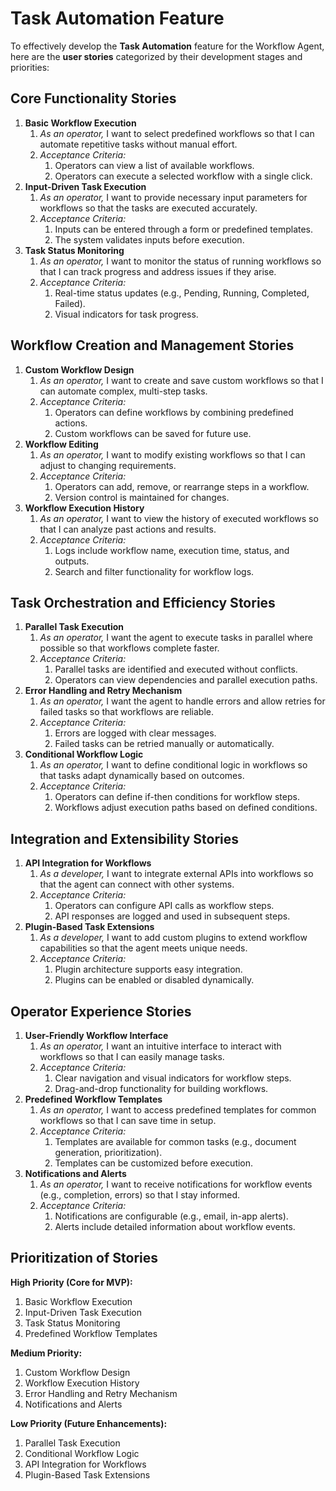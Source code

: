 # Task Automation Feature

To effectively develop the **Task Automation** feature for the Workflow Agent, here are the **user stories** categorized by their development stages and priorities:

## Core Functionality Stories

1.  **Basic Workflow Execution**
    1.  *As an operator,* I want to select predefined workflows so that I can automate repetitive tasks without manual effort.
    2.  *Acceptance Criteria:*
        1.  Operators can view a list of available workflows.
        2.  Operators can execute a selected workflow with a single click.
2.  **Input-Driven Task Execution**
    1.  *As an operator,* I want to provide necessary input parameters for workflows so that the tasks are executed accurately.
    2.  *Acceptance Criteria:*
        1.  Inputs can be entered through a form or predefined templates.
        2.  The system validates inputs before execution.
3.  **Task Status Monitoring**
    1.  *As an operator,* I want to monitor the status of running workflows so that I can track progress and address issues if they arise.
    2.  *Acceptance Criteria:*
        1.  Real-time status updates (e.g., Pending, Running, Completed, Failed).
        2.  Visual indicators for task progress.

## Workflow Creation and Management Stories

1.  **Custom Workflow Design**
    1.  *As an operator,* I want to create and save custom workflows so that I can automate complex, multi-step tasks.
    2.  *Acceptance Criteria:*
        1.  Operators can define workflows by combining predefined actions.
        2.  Custom workflows can be saved for future use.
2.  **Workflow Editing**
    1.  *As an operator,* I want to modify existing workflows so that I can adjust to changing requirements.
    2.  *Acceptance Criteria:*
        1.  Operators can add, remove, or rearrange steps in a workflow.
        2.  Version control is maintained for changes.
3.  **Workflow Execution History**
    1.  *As an operator,* I want to view the history of executed workflows so that I can analyze past actions and results.
    2.  *Acceptance Criteria:*
        1.  Logs include workflow name, execution time, status, and outputs.
        2.  Search and filter functionality for workflow logs.

## Task Orchestration and Efficiency Stories

1.  **Parallel Task Execution**
    1.  *As an operator,* I want the agent to execute tasks in parallel where possible so that workflows complete faster.
    2.  *Acceptance Criteria:*
        1.  Parallel tasks are identified and executed without conflicts.
        2.  Operators can view dependencies and parallel execution paths.
2.  **Error Handling and Retry Mechanism**
    1.  *As an operator,* I want the agent to handle errors and allow retries for failed tasks so that workflows are reliable.
    2.  *Acceptance Criteria:*
        1.  Errors are logged with clear messages.
        2.  Failed tasks can be retried manually or automatically.
3.  **Conditional Workflow Logic**
    1.  *As an operator,* I want to define conditional logic in workflows so that tasks adapt dynamically based on outcomes.
    2.  *Acceptance Criteria:*
        1.  Operators can define if-then conditions for workflow steps.
        2.  Workflows adjust execution paths based on defined conditions.

## Integration and Extensibility Stories

1.  **API Integration for Workflows**
    1.  *As a developer,* I want to integrate external APIs into workflows so that the agent can connect with other systems.
    2.  *Acceptance Criteria:*
        1.  Operators can configure API calls as workflow steps.
        2.  API responses are logged and used in subsequent steps.
2.  **Plugin-Based Task Extensions**
    1.  *As a developer,* I want to add custom plugins to extend workflow capabilities so that the agent meets unique needs.
    2.  *Acceptance Criteria:*
        1.  Plugin architecture supports easy integration.
        2.  Plugins can be enabled or disabled dynamically.

## Operator Experience Stories

1.  **User-Friendly Workflow Interface**
    1.  *As an operator,* I want an intuitive interface to interact with workflows so that I can easily manage tasks.
    2.  *Acceptance Criteria:*
        1.  Clear navigation and visual indicators for workflow steps.
        2.  Drag-and-drop functionality for building workflows.
2.  **Predefined Workflow Templates**
    1.  *As an operator,* I want to access predefined templates for common workflows so that I can save time in setup.
    2.  *Acceptance Criteria:*
        1.  Templates are available for common tasks (e.g., document generation, prioritization).
        2.  Templates can be customized before execution.
3.  **Notifications and Alerts**
    1.  *As an operator,* I want to receive notifications for workflow events (e.g., completion, errors) so that I stay informed.
    2.  *Acceptance Criteria:*
        1.  Notifications are configurable (e.g., email, in-app alerts).
        2.  Alerts include detailed information about workflow events.

## Prioritization of Stories

**High Priority (Core for MVP):**

1.  Basic Workflow Execution
2.  Input-Driven Task Execution
3.  Task Status Monitoring
4.  Predefined Workflow Templates

**Medium Priority:**

1.  Custom Workflow Design
2.  Workflow Execution History
3.  Error Handling and Retry Mechanism
4.  Notifications and Alerts

**Low Priority (Future Enhancements):**

1.  Parallel Task Execution
2.  Conditional Workflow Logic
3.  API Integration for Workflows
4.  Plugin-Based Task Extensions
